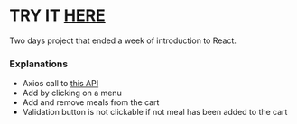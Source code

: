 # TRY IT [HERE](https://react-deliverooooo.netlify.com/)

Two days project that ended a week of introduction to React.

### Explanations
- Axios call to [this API](https://deliveroo-api.now.sh/menu)
- Add by clicking on a menu
- Add and remove meals from the cart
- Validation button is not clickable if not meal has been added to the cart 

